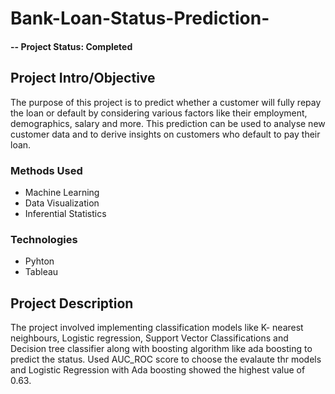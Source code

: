 # Bank-Loan-Status-Prediction-

#### -- Project Status: Completed

## Project Intro/Objective
The purpose of this project is to predict whether a customer will fully repay the loan or default by considering various factors like their employment, demographics, 
salary and more. This prediction can be used to analyse new customer data and to derive insights on customers who default to pay their loan.

### Methods Used
* Machine Learning
* Data Visualization
* Inferential Statistics

### Technologies
* Pyhton 
* Tableau

## Project Description
The project involved implementing classification models like K- nearest neighbours, Logistic regression, Support Vector Classifications and Decision tree classifier along with
boosting algorithm like ada boosting to predict the status. 	Used AUC_ROC score to choose the evalaute thr models and Logistic Regression with Ada boosting showed the highest 
value of 0.63.

